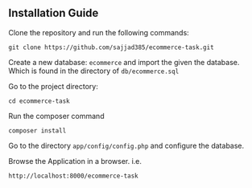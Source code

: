 ## Installation Guide
Clone the repository and run the following commands:

    git clone https://github.com/sajjad385/ecommerce-task.git

Create a new database: `ecommerce` and import the given the database. Which is found in the  directory of `db/ecommerce.sql`

Go to the project directory:

    cd ecommerce-task
Run the composer command

    composer install

Go to the directory `app/config/config.php` and configure the database.


Browse the Application in a browser. i.e.

    http://localhost:8000/ecommerce-task

